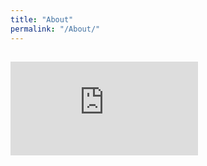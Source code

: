```yaml
---
title: "About"
permalink: "/About/"
---
```



## ![[Resume]https://github.com/SeokLeeUS/seokleeus.github.io/raw/master/_images/Resume_Seok_Lee.jpg)](https://nbviewer.jupyter.org/github/SeokLeeUS/seokleeus.github.io/blob/master/_images/Seok_Lee_Resume_in_R.pdf)


